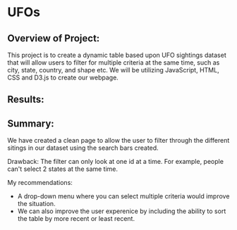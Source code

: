 # UFOs
## Overview of Project:
This project is to create a dynamic table based upon UFO sightings dataset that will allow users to filter for multiple criteria at the same time, such as city, state, country, and shape etc.  We will be utilizing JavaScript, HTML, CSS and D3.js to create our webpage.

## Results:

## Summary: 
We have created a clean page to allow the user to filter through the different sitings in our dataset using the search bars created. 

Drawback: The filter can only look at one id at a time. For example, people can't select 2 states at the same time.

My recommendations: 
- A drop-down menu where you can select multiple criteria would improve the situation.
- We can also improve the user experenice by including the ability to sort the table by more recent or least recent.
